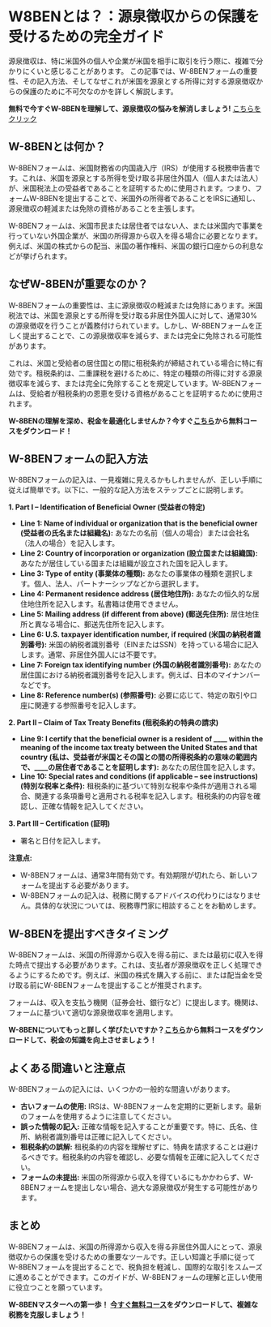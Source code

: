 # W8BENとは？：源泉徴収からの保護を受けるための完全ガイド

源泉徴収は、特に米国外の個人や企業が米国を相手に取引を行う際に、複雑で分かりにくいと感じることがあります。 この記事では、W-8BENフォームの重要性、その記入方法、そしてなぜこれが米国を源泉とする所得に対する源泉徴収からの保護のために不可欠なのかを詳しく解説します。

**無料で今すぐW-8BENを理解して、源泉徴収の悩みを解消しましょう!** [こちらをクリック](https://udemywork.com/w8ben)

## W-8BENとは何か？

W-8BENフォームは、米国財務省の内国歳入庁（IRS）が使用する税務申告書です。これは、米国を源泉とする所得を受け取る非居住外国人（個人または法人）が、米国税法上の受益者であることを証明するために使用されます。つまり、フォームW-8BENを提出することで、米国外の所得者であることをIRSに通知し、源泉徴収の軽減または免除の資格があることを主張します。

W-8BENフォームは、米国市民または居住者ではない人、または米国内で事業を行っていない外国企業が、米国の所得源から収入を得る場合に必要となります。例えば、米国の株式からの配当、米国の著作権料、米国の銀行口座からの利息などが挙げられます。

## なぜW-8BENが重要なのか？

W-8BENフォームの重要性は、主に源泉徴収の軽減または免除にあります。米国税法では、米国を源泉とする所得を受け取る非居住外国人に対して、通常30%の源泉徴収を行うことが義務付けられています。しかし、W-8BENフォームを正しく提出することで、この源泉徴収率を減らす、または完全に免除される可能性があります。

これは、米国と受給者の居住国との間に租税条約が締結されている場合に特に有効です。租税条約は、二重課税を避けるために、特定の種類の所得に対する源泉徴収率を減らす、または完全に免除することを規定しています。W-8BENフォームは、受給者が租税条約の恩恵を受ける資格があることを証明するために使用されます。

**W-8BENの理解を深め、税金を最適化しませんか？今すぐ[こちら](https://udemywork.com/w8ben)から無料コースをダウンロード！**

## W-8BENフォームの記入方法

W-8BENフォームの記入は、一見複雑に見えるかもしれませんが、正しい手順に従えば簡単です。以下に、一般的な記入方法をステップごとに説明します。

**1. Part I – Identification of Beneficial Owner (受益者の特定)**

*   **Line 1: Name of individual or organization that is the beneficial owner (受益者の氏名または組織名):** あなたの名前（個人の場合）または会社名（法人の場合）を記入します。
*   **Line 2: Country of incorporation or organization (設立国または組織国):** あなたが居住している国または組織が設立された国を記入します。
*   **Line 3: Type of entity (事業体の種類):** あなたの事業体の種類を選択します。個人、法人、パートナーシップなどから選択します。
*   **Line 4: Permanent residence address (居住地住所):** あなたの恒久的な居住地住所を記入します。私書箱は使用できません。
*   **Line 5: Mailing address (if different from above) (郵送先住所):** 居住地住所と異なる場合に、郵送先住所を記入します。
*   **Line 6: U.S. taxpayer identification number, if required (米国の納税者識別番号):** 米国の納税者識別番号（EINまたはSSN）を持っている場合に記入します。通常、非居住外国人には不要です。
*   **Line 7: Foreign tax identifying number (外国の納税者識別番号):** あなたの居住国における納税者識別番号を記入します。例えば、日本のマイナンバーなどです。
*   **Line 8: Reference number(s) (参照番号):** 必要に応じて、特定の取引や口座に関連する参照番号を記入します。

**2. Part II – Claim of Tax Treaty Benefits (租税条約の特典の請求)**

*   **Line 9: I certify that the beneficial owner is a resident of ____ within the meaning of the income tax treaty between the United States and that country (私は、受益者が米国とその国との間の所得税条約の意味の範囲内で、____の居住者であることを証明します):** あなたの居住国を記入します。
*   **Line 10: Special rates and conditions (if applicable – see instructions) (特別な税率と条件):** 租税条約に基づいて特別な税率や条件が適用される場合、関連する条項番号と適用される税率を記入します。租税条約の内容を確認し、正確な情報を記入してください。

**3. Part III – Certification (証明)**

*   署名と日付を記入します。

**注意点:**

*   W-8BENフォームは、通常3年間有効です。有効期限が切れたら、新しいフォームを提出する必要があります。
*   W-8BENフォームの記入は、税務に関するアドバイスの代わりにはなりません。具体的な状況については、税務専門家に相談することをお勧めします。

## W-8BENを提出すべきタイミング

W-8BENフォームは、米国の所得源から収入を得る前に、または最初に収入を得た時点で提出する必要があります。これは、支払者が源泉徴収を正しく処理できるようにするためです。例えば、米国の株式を購入する前に、または配当金を受け取る前にW-8BENフォームを提出することが推奨されます。

フォームは、収入を支払う機関（証券会社、銀行など）に提出します。機関は、フォームに基づいて適切な源泉徴収率を適用します。

**W-8BENについてもっと詳しく学びたいですか？[こちら](https://udemywork.com/w8ben)から無料コースをダウンロードして、税金の知識を向上させましょう！**

## よくある間違いと注意点

W-8BENフォームの記入には、いくつかの一般的な間違いがあります。

*   **古いフォームの使用:** IRSは、W-8BENフォームを定期的に更新します。最新のフォームを使用するように注意してください。
*   **誤った情報の記入:** 正確な情報を記入することが重要です。特に、氏名、住所、納税者識別番号は正確に記入してください。
*   **租税条約の誤解:** 租税条約の内容を理解せずに、特典を請求することは避けるべきです。租税条約の内容を確認し、必要な情報を正確に記入してください。
*   **フォームの未提出:** 米国の所得源から収入を得ているにもかかわらず、W-8BENフォームを提出しない場合、過大な源泉徴収が発生する可能性があります。

## まとめ

W-8BENフォームは、米国の所得源から収入を得る非居住外国人にとって、源泉徴収からの保護を受けるための重要なツールです。正しい知識と手順に従ってW-8BENフォームを提出することで、税負担を軽減し、国際的な取引をスムーズに進めることができます。このガイドが、W-8BENフォームの理解と正しい使用に役立つことを願っています。

**W-8BENマスターへの第一歩！ [今すぐ無料コース](https://udemywork.com/w8ben)をダウンロードして、複雑な税務を克服しましょう！**
